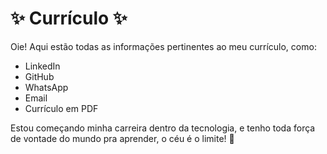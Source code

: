 # ✨ Currículo ✨

Oie! Aqui estão todas as informações pertinentes ao meu currículo, como:
- LinkedIn
- GitHub
- WhatsApp
- Email
- Currículo em PDF

Estou começando minha carreira dentro da tecnologia, e tenho toda força de vontade do mundo pra aprender, o céu é o limite! 🚀
